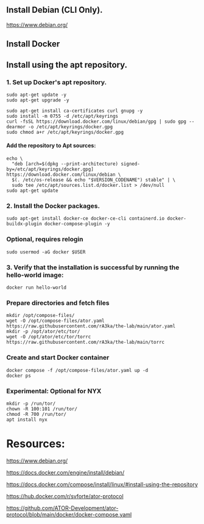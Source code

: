 ## Install Debian (CLI Only).
https://www.debian.org/

## Install Docker
## Install using the apt repository.
### 1. Set up Docker's apt repository.
```
sudo apt-get update -y
sudo apt-get upgrade -y
```
```
sudo apt-get install ca-certificates curl gnupg -y
sudo install -m 0755 -d /etc/apt/keyrings
curl -fsSL https://download.docker.com/linux/debian/gpg | sudo gpg --dearmor -o /etc/apt/keyrings/docker.gpg
sudo chmod a+r /etc/apt/keyrings/docker.gpg
```
#### Add the repository to Apt sources:
```
echo \
  "deb [arch=$(dpkg --print-architecture) signed-by=/etc/apt/keyrings/docker.gpg] https://download.docker.com/linux/debian \
  $(. /etc/os-release && echo "$VERSION_CODENAME") stable" | \
  sudo tee /etc/apt/sources.list.d/docker.list > /dev/null
sudo apt-get update
```
### 2. Install the Docker packages.
```
sudo apt-get install docker-ce docker-ce-cli containerd.io docker-buildx-plugin docker-compose-plugin -y
```
### Optional, requires relogin
```
sudo usermod -aG docker $USER
```
### 3. Verify that the installation is successful by running the hello-world image:
```
docker run hello-world
```

### Prepare directories and fetch files
```
mkdir /opt/compose-files/
wget -O /opt/compose-files/ator.yaml https://raw.githubusercontent.com/rA3ka/the-lab/main/ator.yaml
mkdir -p /opt/ator/etc/tor/
wget -O /opt/ator/etc/tor/torrc https://raw.githubusercontent.com/rA3ka/the-lab/main/torrc
```

### Create and start Docker container
```
docker compose -f /opt/compose-files/ator.yaml up -d
docker ps
```

### Experimental: Optional for NYX
```
mkdir -p /run/tor/
chown -R 100:101 /run/tor/
chmod -R 700 /run/tor/
apt install nyx
```




# Resources:

https://www.debian.org/

https://docs.docker.com/engine/install/debian/

https://docs.docker.com/compose/install/linux/#install-using-the-repository

https://hub.docker.com/r/svforte/ator-protocol

https://github.com/ATOR-Development/ator-protocol/blob/main/docker/docker-compose.yaml



